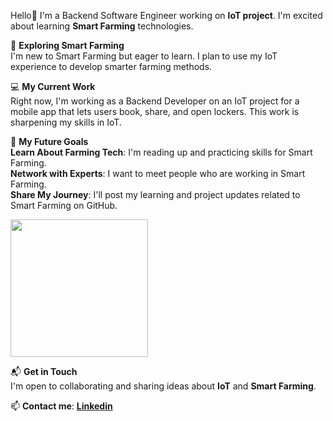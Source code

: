 Hello👋 I'm a Backend Software Engineer working on **IoT project**. I'm excited about learning **Smart Farming** technologies.

🌿 **Exploring Smart Farming** <br>
I'm new to Smart Farming but eager to learn. I plan to use my IoT experience to develop smarter farming methods. <br>

💻 **My Current Work** <br>
Right now, I'm working as a Backend Developer on an IoT project for a mobile app that lets users book, share, and open lockers. This work is sharpening my skills in IoT. <br>

🌾 **My Future Goals** <br>
**Learn About Farming Tech**: I'm reading up and practicing skills for Smart Farming. <br>
**Network with Experts**: I want to meet people who are working in Smart Farming. <br>
**Share My Journey**: I'll post my learning and project updates related to Smart Farming on GitHub. <br>

<kbd><a href="https://github.com/users/a113ssa/projects/3?pane=info"><img src="https://github.com/a113ssa/a113ssa/assets/95538451/1305a10d-551c-4608-9ebe-f5d0c9e1c591" height="220px"/></a></kbd><br>

📬 **Get in Touch** <br>
I'm open to collaborating and sharing ideas about **IoT** and **Smart Farming**.

📫 **Contact me**: [**Linkedin**](https://www.linkedin.com/in/kate-balabanovich/)

